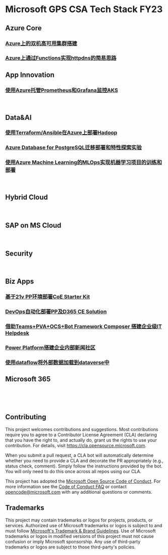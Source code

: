 # Microsoft GPS CSA Tech Stack FY23

## Azure Core
### [Azure上的双机高可用集群搭建](./HACluster/readme.md)


### [Azure上通过Functions实现httpdns的简易思路](./AzureHttpdns/Azure上通过Functions实现httpdns的简易思路.md)


## App Innovation
### [使用Azure托管Prometheus和Grafana监控AKS](./使用Auzre托管Prometheus和Grafana监控AKS)
&nbsp; 

## Data&AI
### [使用Terraform/Ansible在Azure上部署Hadoop](https://github.com/microsoft/gps-csa-tech-stack/tree/main/HadoopWithTerraform#%E4%BD%BF%E7%94%A8terraformansible%E5%9C%A8azure%E4%B8%8A%E9%83%A8%E7%BD%B2hadoop)

### [Azure Database for PostgreSQL迁移部署和特性探索实验](./PostgresqlWorkshop/)


### [使用Azure Machine Learning的MLOps实现机器学习项目的训练和部署](./MLopsInADay/)


&nbsp; 
## Hybrid Cloud
&nbsp; 
## SAP on MS Cloud
&nbsp; 
## Security
&nbsp; 
## Biz Apps
### [基于21v PP环境部署CoE Starter Kit](https://github.com/microsoft/gps-csa-tech-stack/tree/main/BizApp-Lab/PP%20COE%20Starter%20Kit%20Deployment%20in%2021V)
### [DevOps自动化部署PP及D365 CE Solution](https://github.com/microsoft/gps-csa-tech-stack/tree/main/BizApp-Lab/PP%26D365%20CE%20Solution%20Deployment%20with%20Azure%20DevOps)
### [借助Teams+PVA+OCS+Bot Framework Composer 搭建企业级IT Helpdesk](https://github.com/microsoft/gps-csa-tech-stack/tree/main/BizApp-Lab/Build%20IT%20HelpDesk%20with%20BizApp%20Platform)
### [Power Platform搭建企业内部新闻社区](https://github.com/microsoft/gps-csa-tech-stack/tree/main/BizApp-Lab/Build%20News%20Community%20with%20Power%20Platform)
### [使用dataflow将外部数据加载到dataverse中](https://github.com/ZuoXuangn/PP-dataflow)

## Microsoft 365
&nbsp; 



&nbsp; 
&nbsp; 
&nbsp; 
&nbsp; 
&nbsp; 
&nbsp; 
&nbsp; 
&nbsp; 

## Contributing

This project welcomes contributions and suggestions.  Most contributions require you to agree to a
Contributor License Agreement (CLA) declaring that you have the right to, and actually do, grant us
the rights to use your contribution. For details, visit https://cla.opensource.microsoft.com.

When you submit a pull request, a CLA bot will automatically determine whether you need to provide
a CLA and decorate the PR appropriately (e.g., status check, comment). Simply follow the instructions
provided by the bot. You will only need to do this once across all repos using our CLA.

This project has adopted the [Microsoft Open Source Code of Conduct](https://opensource.microsoft.com/codeofconduct/).
For more information see the [Code of Conduct FAQ](https://opensource.microsoft.com/codeofconduct/faq/) or
contact [opencode@microsoft.com](mailto:opencode@microsoft.com) with any additional questions or comments.

## Trademarks

This project may contain trademarks or logos for projects, products, or services. Authorized use of Microsoft 
trademarks or logos is subject to and must follow 
[Microsoft's Trademark & Brand Guidelines](https://www.microsoft.com/en-us/legal/intellectualproperty/trademarks/usage/general).
Use of Microsoft trademarks or logos in modified versions of this project must not cause confusion or imply Microsoft sponsorship.
Any use of third-party trademarks or logos are subject to those third-party's policies.
